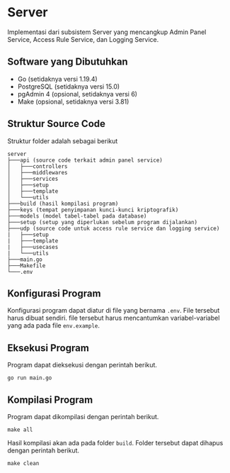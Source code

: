 # Server
Implementasi dari subsistem Server yang mencangkup Admin Panel Service, Access Rule Service, dan Logging Service.

## Software yang Dibutuhkan
- Go (setidaknya versi 1.19.4)
- PostgreSQL (setidaknya versi 15.0)
- pgAdmin 4 (opsional, setidaknya versi 6)
- Make (opsional, setidaknya versi 3.81)

## Struktur Source Code
Struktur folder adalah sebagai berikut
```
server
├───api (source code terkait admin panel service)
│   ├───controllers
│   ├───middlewares
│   ├───services
│   ├───setup
│   ├───template
│   └───utils
├───build (hasil kompilasi program)
├───keys (tempat penyimpanan kunci-kunci kriptografik)
├───models (model tabel-tabel pada database)
├───setup (setup yang diperlukan sebelum program dijalankan)
├───udp (source code untuk access rule service dan logging service)
|   ├───setup
|   ├───template
|   ├───usecases
|   └───utils
├───main.go
├───Makefile
└───.env
```

## Konfigurasi Program
Konfigurasi program dapat diatur di file yang bernama `.env`. File tersebut harus dibuat sendiri. file tersebut harus mencantumkan variabel-variabel yang ada pada file `env.example`.

## Eksekusi Program
Program dapat dieksekusi dengan perintah berikut.
```shell
go run main.go
```

## Kompilasi Program
Program dapat dikompilasi dengan perintah berikut.
```shell
make all
```
Hasil kompilasi akan ada pada folder `build`. Folder tersebut dapat dihapus dengan perintah berikut.
```shell
make clean
```
